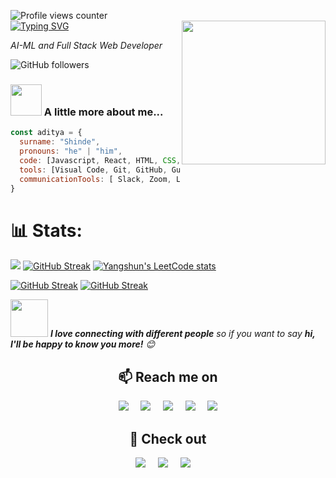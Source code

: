 ![Profile views counter](https://komarev.com/ghpvc/?username=heyshinde&&style=flat&color=blue)
<br />
[![Typing SVG](https://readme-typing-svg.herokuapp.com?font=Fira+Code&duration=3000&pause=3000&color=FFFF00&width=435&lines=Hi!+I'm+Shinde+Aditya!+%F0%9F%91%8B)](https://github.com/heyshinde)
<img align='right' src="https://media3.giphy.com/media/3iyKHMIKg5VWG6qHUm/giphy.gif" width="230">
<p><em>AI-ML and Full Stack Web Developer</em></p>


![GitHub followers](https://img.shields.io/github/followers/heyshinde?label=Follow&style=social)


### <img src="https://media.giphy.com/media/Jo7zgRsPUxypoJHK3N/giphy.gif" width="50"> A little more about me...  

```javascript
const aditya = {
  surname: "Shinde",
  pronouns: "he" | "him",
  code: [Javascript, React, HTML, CSS, Tailwind, NodeJS, Express, Python],
  tools: [Visual Code, Git, GitHub, Gulp, npm],
  communicationTools: [ Slack, Zoom, Linkedin, GitHub Projects],
}
```

#  📊 Stats:


![](https://github-readme-activity-graph.cyclic.app/graph?username=heyshinde&bg_color=1c1917&color=ffffff&line=0891b2&point=ffffff&area_color=1c1917&area=true&hide_border=true&custom_title=GitHub%20Commits%20Graph&theme=github_dark)
[![GitHub Streak](https://streak-stats.demolab.com?user=heyshinde&theme=github_dark&hide_border=true&date_format=j%20M%5B%20Y%5D)](https://github.com/heyshinde)
[![Yangshun's LeetCode stats](https://leetcode-stats-six.vercel.app/api?username=heyshinde)](https://www.leetcode.com/heyshinde)


[![GitHub Streak](https://github-readme-stats.vercel.app/api?username=heyshinde&show_icons=true&count_private=true&hide_border=true&theme=github_dark)](https://github.com/heyshinde)
[![GitHub Streak](https://github-readme-stats.vercel.app/api/top-langs/?username=heyshinde&layout=compact&theme=github_dark)](https://github.com/heyshinde)


<img src="https://media.giphy.com/media/LnQjpWaON8nhr21vNW/giphy.gif" width="60"> <em><b>I love connecting with different people</b> so if you want to say <b>hi, I'll be happy to know you more!</b> 😊</em>

<h2  align="center">📫 Reach me on</h2>
<p align="center">
  <a href="https://www.linkedin.com/in/heyshinde/" target="_blank"><img src="https://img.shields.io/badge/linkedin-%230077B5.svg?&style=for-the-badge&logo=linkedin&logoColor=white" /></a>&nbsp;&nbsp;&nbsp;&nbsp;
  <a href="https://twitter.com/heyshinde" target="_blank"><img src="https://img.shields.io/badge/Twitter-000000?style=for-the-badge&logo=x&logoColor=white" /></a>&nbsp;&nbsp;&nbsp;&nbsp;
  <a href="https://instagram.com/heyshinde" target="_blank"><img src="https://img.shields.io/badge/Instagram-E4405F?style=for-the-badge&logo=instagram&logoColor=white" /></a>&nbsp;&nbsp;&nbsp;&nbsp;
  <a href="mailto:heyshinde@icloud.com?subject=Hello%20Shinde,%20From%20Github" target="_blank"><img src="https://img.shields.io/badge/email-%23D14836.svg?&style=for-the-badge&logo=gmail&logoColor=white" /></a>&nbsp;&nbsp;&nbsp;&nbsp;
    <a href="https://www.youtube.com/@heyshinde" target="_blank"><img src="https://img.shields.io/badge/YouTube-FF0000?style=for-the-badge&logo=youtube&logoColor=white"></a>
</p>


<h2  align="center">👀 Check out</h2>
<p align="center">
  <a href="https://www.codechef.com/users/heyshinde" target="_blank"><img src="https://img.shields.io/badge/-CodeChef-5B4638?style=for-the-badge&logo=CodeChef&logoColor=white"></a>&nbsp;&nbsp;&nbsp;&nbsp;
  <a href="https://www.hackerrank.com/heyshinde" target="_blank"><img src="https://img.shields.io/badge/-Hackerrank-2EC866?style=for-the-badge&logo=HackerRank&logoColor=white"></a>&nbsp;&nbsp;&nbsp;&nbsp;
  <a href="https://leetcode.com/heyshinde" target="_blank"><img src="https://img.shields.io/badge/LeetCode-000000?style=for-the-badge&logo=LeetCode&logoColor=#d16c06"></a>&nbsp;&nbsp;&nbsp;&nbsp;
</p>


<!--
**chicano85/chicano85** is a ✨ _special_ ✨ repository because its `README.md` (this file) appears on your GitHub profile.

Here are some ideas to get you started:

- 🔭 I’m currently working on ...
- 🌱 I’m currently learning ...
- 👯 I’m looking to collaborate on ...
- 🤔 I’m looking for help with ...
- 💬 Ask me about ...
- 📫 How to reach me: ...
- 😄 Pronouns: ...
- ⚡ Fun fact: ...
-->
